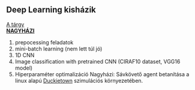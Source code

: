 ## Deep Learning kisházik
[A tárgy](http://smartlab.tmit.bme.hu/oktatas-deep-learning)  
[**NAGYHÁZI**](https://github.com/zsoca000/Duckie-Town-DL-Homework.git)
1. prepocessing feladatok
2. mini-batch learning (nem lett túl jó)
3. 1D CNN
4. Image classification with pretrained CNN (CIRAF10 dataset, VGG16 model)
5. Hiperparaméter optimalizáció
Nagyházi: Sávkövető agent betanítása a linux alapú [Duckietown](https://docs.duckietown.org/daffy/AIDO/out/) szimulációs környezetében.
